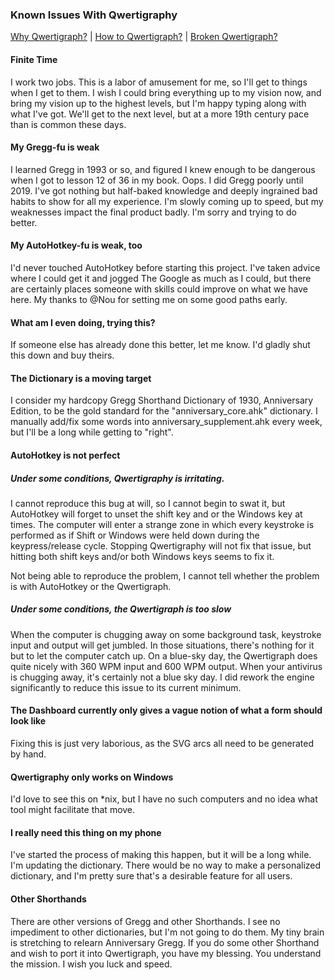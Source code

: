 ### Known Issues With Qwertigraphy

[Why Qwertigraph?](https://github.com/codepoke-kk/qwertigraphy/blob/master/WhyQwertigraph.md) | 
[How to Qwertigraph?](https://github.com/codepoke-kk/qwertigraphy/blob/master/HowQwertigraph.md) | 
[Broken Qwertigraph?](https://github.com/codepoke-kk/qwertigraphy/blob/master/FixQwertigraph.md)

#### Finite Time
I work two jobs. This is a labor of amusement for me, so I'll get to things when I get to them. I wish I could bring everything up to my vision now, and bring my vision up to the highest levels, but I'm happy typing along with what I've got. We'll get to the next level, but at a more 19th century pace than is common these days.

#### My Gregg-fu is weak
I learned Gregg in 1993 or so, and figured I knew enough to be dangerous when I got to lesson 12 of 36 in my book. Oops. I did Gregg poorly until 2019. I've got nothing but half-baked knowledge and deeply ingrained bad habits to show for all my experience. I'm slowly coming up to speed, but my weaknesses impact the final product badly. I'm sorry and trying to do better.

#### My AutoHotkey-fu is weak, too
I'd never touched AutoHotkey before starting this project. I've taken advice where I could get it and jogged The Google as much as I could, but there are certainly places someone with skills could improve on what we have here. My thanks to @Nou for setting me on some good paths early.

#### What am I even doing, trying this?
If someone else has already done this better, let me know. I'd gladly shut this down and buy theirs.

#### The Dictionary is a moving target
I consider my hardcopy Gregg Shorthand Dictionary of 1930, Anniversary Edition, to be the gold standard for the "anniversary_core.ahk" dictionary. I manually add/fix some words into anniversary_supplement.ahk every week, but I'll be a long while getting to "right". 

#### AutoHotkey is not perfect
##### Under some conditions, Qwertigraphy is irritating. 
I cannot reproduce this bug at will, so I cannot begin to swat it, but AutoHotkey will forget to unset the shift key and or the Windows key at times. The computer will enter a strange zone in which every keystroke is performed as if Shift or Windows were held down during the keypress/release cycle. Stopping Qwertigraphy will not fix that issue, but hitting both shift keys and/or both Windows keys seems to fix it. 

Not being able to reproduce the problem, I cannot tell whether the problem is with AutoHotkey or the Qwertigraph. 

##### Under some conditions, the Qwertigraph is too slow
When the computer is chugging away on some background task, keystroke input and output will get jumbled. In those situations, there's nothing for it but to let the computer catch up. On a blue-sky day, the Qwertigraph does quite nicely with 360 WPM input and 600 WPM output. When your antivirus is chugging away, it's certainly not a blue sky day. I did rework the engine significantly to reduce this issue to its current minimum. 

#### The Dashboard currently only gives a vague notion of what a form should look like 
Fixing this is just very laborious, as the SVG arcs all need to be generated by hand. 

#### Qwertigraphy only works on Windows
I'd love to see this on *nix, but I have no such computers and no idea what tool might facilitate that move. 

#### I really need this thing on my phone
I've started the process of making this happen, but it will be a long while. I'm updating the dictionary. There would be no way to make a personalized dictionary, and I'm pretty sure that's a desirable feature for all users.

#### Other Shorthands 
There are other versions of Gregg and other Shorthands. I see no impediment to other dictionaries, but I'm not going to do them. My tiny brain is stretching to relearn Anniversary Gregg. If you do some other Shorthand and wish to port it into Qwertigraph, you have my blessing. You understand the mission. I wish you luck and speed.